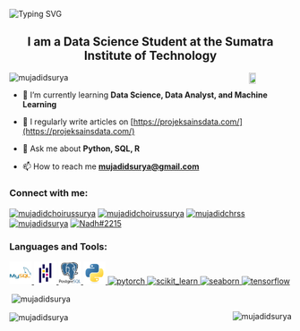 ![Typing SVG](https://readme-typing-svg.herokuapp.com?font=Fira+Code&weight=700&size=30&pause=1000&color=FF0000&center=true&width=1000&height=52&lines=Hi+👋,+I'm+Mujadid+Choirus+Surya)

<h2 align="center">I am a Data Science Student at the Sumatra Institute of Technology</h2>

<img align="right"  width="15%" height="20%" src="https://media2.giphy.com/media/VTtANKl0beDFQRLDTh/giphy.gif?cid=790b7611c4d3b681f6aa6e0224c17625393a1bd4197893c8&rid=giphy.gif&ct=g"></a>


<p align="left"> <img src="https://komarev.com/ghpvc/?username=mujadidsurya&label=Profile%20views&color=0e75b6&style=flat" alt="mujadidsurya" /> </p>

- 🌱 I’m currently learning **Data Science, Data Analyst, and Machine Learning**

- 📝 I regularly write articles on [https://projeksainsdata.com/](https://projeksainsdata.com/)

- 💬 Ask me about **Python, SQL, R**

- 📫 How to reach me **mujadidsurya@gmail.com**

<h3 align="left">Connect with me:</h3>
<p align="left">
<a href="https://linkedin.com/in/mujadidchoirussurya" target="blank"><img align="center" src="https://raw.githubusercontent.com/rahuldkjain/github-profile-readme-generator/master/src/images/icons/Social/linked-in-alt.svg" alt="mujadidchoirussurya" height="30" width="40" /></a>
<a href="https://kaggle.com/mujadidchoirussurya" target="blank"><img align="center" src="https://raw.githubusercontent.com/rahuldkjain/github-profile-readme-generator/master/src/images/icons/Social/kaggle.svg" alt="mujadidchoirussurya" height="30" width="40" /></a>
<a href="https://instagram.com/mujadidchrss" target="blank"><img align="center" src="https://raw.githubusercontent.com/rahuldkjain/github-profile-readme-generator/master/src/images/icons/Social/instagram.svg" alt="mujadidchrss" height="30" width="40" /></a>
<a href="https://www.hackerrank.com/mujadidsurya" target="blank"><img align="center" src="https://raw.githubusercontent.com/rahuldkjain/github-profile-readme-generator/master/src/images/icons/Social/hackerrank.svg" alt="mujadidsurya" height="30" width="40" /></a>
<a href="https://discord.gg/Nadh#2215" target="blank"><img align="center" src="https://raw.githubusercontent.com/rahuldkjain/github-profile-readme-generator/master/src/images/icons/Social/discord.svg" alt="Nadh#2215" height="30" width="40" /></a>
</p>

<h3 align="left">Languages and Tools:</h3>
<p align="left"> <a href="https://www.mysql.com/" target="_blank" rel="noreferrer"> <img src="https://raw.githubusercontent.com/devicons/devicon/master/icons/mysql/mysql-original-wordmark.svg" alt="mysql" width="40" height="40"/> </a> <a href="https://pandas.pydata.org/" target="_blank" rel="noreferrer"> <img src="https://raw.githubusercontent.com/devicons/devicon/2ae2a900d2f041da66e950e4d48052658d850630/icons/pandas/pandas-original.svg" alt="pandas" width="40" height="40"/> </a> <a href="https://www.postgresql.org" target="_blank" rel="noreferrer"> <img src="https://raw.githubusercontent.com/devicons/devicon/master/icons/postgresql/postgresql-original-wordmark.svg" alt="postgresql" width="40" height="40"/> </a> <a href="https://www.python.org" target="_blank" rel="noreferrer"> <img src="https://raw.githubusercontent.com/devicons/devicon/master/icons/python/python-original.svg" alt="python" width="40" height="40"/> </a> <a href="https://pytorch.org/" target="_blank" rel="noreferrer"> <img src="https://www.vectorlogo.zone/logos/pytorch/pytorch-icon.svg" alt="pytorch" width="40" height="40"/> </a> <a href="https://scikit-learn.org/" target="_blank" rel="noreferrer"> <img src="https://upload.wikimedia.org/wikipedia/commons/0/05/Scikit_learn_logo_small.svg" alt="scikit_learn" width="40" height="40"/> </a> <a href="https://seaborn.pydata.org/" target="_blank" rel="noreferrer"> <img src="https://seaborn.pydata.org/_images/logo-mark-lightbg.svg" alt="seaborn" width="40" height="40"/> </a> <a href="https://www.tensorflow.org" target="_blank" rel="noreferrer"> <img src="https://www.vectorlogo.zone/logos/tensorflow/tensorflow-icon.svg" alt="tensorflow" width="40" height="40"/> </a> </p>

<p>&nbsp;<img align="center" src="https://github-readme-stats.vercel.app/api?username=mujadidsurya&show_icons=true&theme=tokyonight&title_color=ff0000&text_color=ffffff&hide_border=true&locale=en" alt="mujadidsurya" /></p>
<p><img align="right" src="https://github-readme-stats.vercel.app/api/top-langs?username=mujadidsurya&show_icons=true&theme=tokyonight&title_color=ff0000&text_color=ffffff&hide_border=true&locale=en&layout=compact" alt="mujadidsurya" /></p>

<p><img align="center" src="https://github-readme-streak-stats.herokuapp.com/?user=mujadidsurya&theme=highcontrast" alt="mujadidsurya" /></p>
